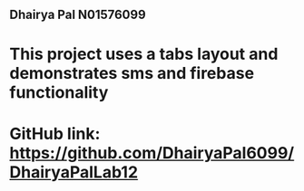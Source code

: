 ## Dhairya Pal N01576099
# This project uses a tabs layout and demonstrates sms and firebase functionality
# GitHub link: https://github.com/DhairyaPal6099/DhairyaPalLab12